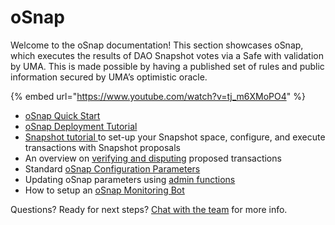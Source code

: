 # oSnap

Welcome to the oSnap documentation! This section showcases oSnap, which executes the results of DAO Snapshot votes via a Safe with validation by UMA. This is made possible by having a published set of rules and public information secured by UMA’s optimistic oracle.

{% embed url="https://www.youtube.com/watch?v=tj_m6XMoPO4" %}

* [oSnap Quick Start](osnap-quick-start.md)&#x20;
* [oSnap Deployment Tutorial](osnap-deployment-tutorial.md)&#x20;
* [Snapshot tutorial ](snapshot-tutorial.md)to set-up your Snapshot space, configure, and execute transactions with Snapshot proposals
* An overview on [verifying and disputing](osnap-proposal-verification.md) proposed transactions
* Standard [oSnap Configuration Parameters](osnap-configuration-parameters.md)
* Updating oSnap parameters using [admin functions](broken-reference)
* How to setup an [oSnap Monitoring Bot](monitoring-bot-setup.md)

Questions? Ready for next steps? [Chat with the team](https://uma.xyz/osnap?modal=try-osnap) for more info.

